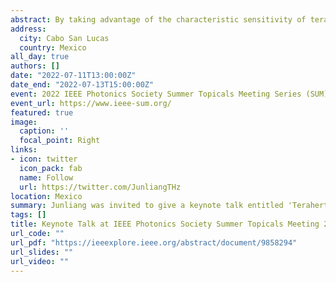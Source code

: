 ```yaml
---
abstract: By taking advantage of the characteristic sensitivity of terahertz radiation to the water content in biological tissues, we demonstrate the application of terahertz imaging for simultaneous monitoring of nanoparticle-assisted laser-tissue interaction and three-dimensional visualization of the photothermal damage induced by laser therapy.
address:
  city: Cabo San Lucas
  country: Mexico
all_day: true
authors: []
date: "2022-07-11T13:00:00Z"
date_end: "2022-07-13T15:00:00Z"
event: 2022 IEEE Photonics Society Summer Topicals Meeting Series (SUM)
event_url: https://www.ieee-sum.org/
featured: true
image:
  caption: ''
  focal_point: Right
links:
- icon: twitter
  icon_pack: fab
  name: Follow
  url: https://twitter.com/JunliangTHz
location: Mexico
summary: Junliang was invited to give a keynote talk entitled 'Terahertz Imaging for Nanoparticle-assisted Laser Therapy' in the 2022 IEEE Photonics Society Summer Topicals Meeting Series (SUM).
tags: []
title: Keynote Talk at IEEE Photonics Society Summer Topicals Meeting 2022
url_code: ""
url_pdf: "https://ieeexplore.ieee.org/abstract/document/9858294"
url_slides: ""
url_video: ""
---
```


